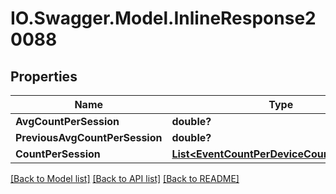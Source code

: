 # IO.Swagger.Model.InlineResponse20088
## Properties

Name | Type | Description | Notes
------------ | ------------- | ------------- | -------------
**AvgCountPerSession** | **double?** |  | [optional] 
**PreviousAvgCountPerSession** | **double?** |  | [optional] 
**CountPerSession** | [**List&lt;EventCountPerDeviceCountPerDevice&gt;**](EventCountPerDeviceCountPerDevice.md) |  | [optional] 

[[Back to Model list]](../README.md#documentation-for-models) [[Back to API list]](../README.md#documentation-for-api-endpoints) [[Back to README]](../README.md)

